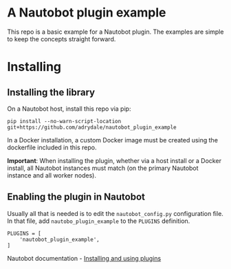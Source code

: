 # A Nautobot plugin example

This repo is a basic example for a Nautobot plugin. The examples are simple to keep the concepts straight forward.

# Installing

## Installing the library

On a Nautobot host, install this repo via pip:

`pip install --no-warn-script-location git+https://github.com/adrydale/nautobot_plugin_example`

In a Docker installation, a custom Docker image must be created using the dockerfile included in this repo.

**Important**: When installing the plugin, whether via a host install or a Docker install, all Nautobot instances must match (on the primary Nautobot instance and all worker nodes).

## Enabling the plugin in Nautobot

Usually all that is needed is to edit the `nautobot_config.py` configuration file. In that file, add `nautobo_plugin_example` to the `PLUGINS` definition.

```
PLUGINS = [
    'nautobot_plugin_example',
]
```

Nautobot documentation - [Installing and using plugins](https://nautobot.readthedocs.io/en/stable/plugins/#install-the-package)
